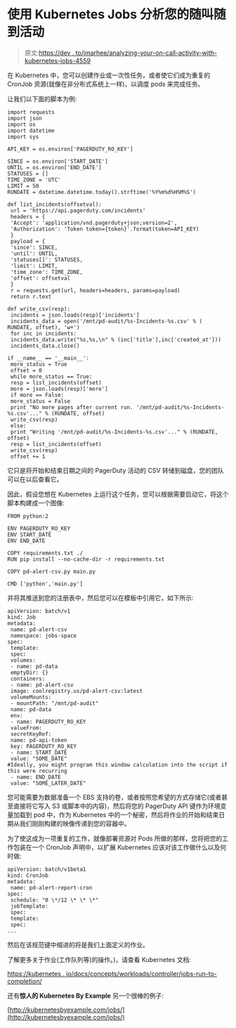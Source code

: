 # 使用 Kubernetes Jobs 分析您的随叫随到活动

> 原文:[https://dev . to/jmarhee/analyzing-your-on-call-activity-with-kubernetes-jobs-4559](https://dev.to/jmarhee/analyzing-your-on-call-activity-with-kubernetes-jobs-4559)

在 Kubernetes 中，您可以创建作业或一次性任务，或者使它们成为重复的 CronJob 资源(就像在非分布式系统上一样)，以调度 pods 来完成任务。

让我们以下面的脚本为例:

```
import requests
import json
import os
import datetime
import sys

API_KEY = os.environ['PAGERDUTY_RO_KEY']

SINCE = os.environ['START_DATE']
UNTIL = os.environ['END_DATE']
STATUSES = []
TIME_ZONE = 'UTC'
LIMIT = 50
RUNDATE = datetime.datetime.today().strftime('%Y%m%d%H%M%S')

def list_incidents(offsetval):
 url = 'https://api.pagerduty.com/incidents'
 headers = {
 'Accept': 'application/vnd.pagerduty+json;version=2',
 'Authorization': 'Token token={token}'.format(token=API_KEY)
 }
 payload = {
 'since': SINCE,
 'until': UNTIL,
 'statuses[]': STATUSES,
 'limit': LIMIT,
 'time_zone': TIME_ZONE,
 'offset': offsetval
 }
 r = requests.get(url, headers=headers, params=payload)
 return r.text

def write_csv(resp):
 incidents = json.loads(resp)['incidents']
 incidents_data = open('/mnt/pd-audit/%s-Incidents-%s.csv' % ( RUNDATE, offset), 'w+')
 for inc in incidents:
 incidents_data.write("%s,%s,\n" % (inc['title'],inc['created_at']))
 incidents_data.close()

if __name__ == '__main__':
 more_status = True
 offset = 0
 while more_status == True:
 resp = list_incidents(offset)
 more = json.loads(resp)['more']
 if more == False:
 more_status = False
 print "No more pages after current run. '/mnt/pd-audit/%s-Incidents-%s.csv'..." % (RUNDATE, offset)
 write_csv(resp)
 else:
 print "Writing '/mnt/pd-audit/%s-Incidents-%s.csv'..." % (RUNDATE, offset)
 resp = list_incidents(offset)
 write_csv(resp)
 offset += 1 
```

它只是将开始和结束日期之间的 PagerDuty 活动的 CSV 转储到磁盘，您的团队可以在以后查看它。

因此，假设您想在 Kubernetes 上运行这个任务，您可以根据需要启动它，将这个脚本构建成一个图像:

```
FROM python:2

ENV PAGERDUTY_RO_KEY
ENV START_DATE
ENV END_DATE

COPY requirements.txt ./
RUN pip install --no-cache-dir -r requirements.txt

COPY pd-alert-csv.py main.py

CMD ['python','main.py'] 
```

并将其推送到您的注册表中，然后您可以在模板中引用它，如下所示:

```
apiVersion: batch/v1
kind: Job
metadata:
 name: pd-alert-csv
 namespace: jobs-space
spec:
 template:
 spec:
 volumes:
 - name: pd-data
 emptyDir: {}
 containers:
 - name: pd-alert-csv
 image: coolregistry.us/pd-alert-csv:latest
 volumeMounts:
 - mountPath: "/mnt/pd-audit"
 name: pd-data
 env:
 - name: PAGERDUTY_RO_KEY
 valueFrom:
 secretKeyRef:
 name: pd-api-token
 key: PAGERDUTY_RO_KEY
 - name: START_DATE
 value: "SOME_DATE" 
#Ideally, you might program this window calculation into the script if this were recurring
 - name: END_DATE
 value: "SOME_LATER_DATE" 
```

您可能需要为数据准备一个 EBS 支持的卷，或者按照您希望的方式存储它(或者甚至直接将它写入 S3 或脚本中的内容)，然后将您的 PagerDuty API 键作为环境变量加载到 pod 中，作为 Kubernetes 中的一个秘密，然后将作业的开始和结束日期从我们刚刚构建的映像传递到您的容器中。

为了使这成为一项重复的工作，就像部署资源对 Pods 所做的那样，您将把您的工作包装在一个 CronJob 声明中，以扩展 Kubernetes 应该对该工作做什么以及何时做:

```
apiVersion: batch/v1beta1
kind: CronJob
metadata:
 name: pd-alert-report-cron
spec:
 schedule: "0 \*/12 \* \* \*"
 jobTemplate:
 spec:
 template:
 spec:
... 
```

然后在该规范键中缩进的将是我们上面定义的作业。

了解更多关于作业(工作队列等)的操作。)，请查看 Kubernetes 文档:

[https://kubernetes . io/docs/concepts/workloads/controller/jobs-run-to-completion/](https://kubernetes.io/docs/concepts/workloads/controllers/jobs-run-to-completion/)

还有**惊人的 Kubernetes By Example** 另一个很棒的例子:

[http://kubernetesbyexample.com/jobs/](http://kubernetesbyexample.com/jobs/)